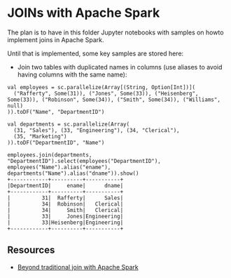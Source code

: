 # JOINs with Apache Spark

The plan is to have in this folder Jupyter notebooks with samples on howto
implement joins in Apache Spark.

Until that is implemented, some key samples are stored here:

* Join two tables with duplicated names in columns (use aliases to avoid having columns with the same name):

```
val employees = sc.parallelize(Array[(String, Option[Int])](
  ("Rafferty", Some(31)), ("Jones", Some(33)), ("Heisenberg", Some(33)), ("Robinson", Some(34)), ("Smith", Some(34)), ("Williams", null)
)).toDF("Name", "DepartmentID")

val departments = sc.parallelize(Array(
  (31, "Sales"), (33, "Engineering"), (34, "Clerical"),
  (35, "Marketing")
)).toDF("DepartmentID", "Name")

employees.join(departments, "DepartmentID").select(employees("DepartmentID"), employees("Name").alias("ename"), departments("Name").alias("dname")).show()
+------------+----------+-----------+
|DepartmentID|     ename|      dname|
+------------+----------+-----------+
|          31|  Rafferty|      Sales|
|          34|  Robinson|   Clerical|
|          34|     Smith|   Clerical|
|          33|     Jones|Engineering|
|          33|Heisenberg|Engineering|
+------------+----------+-----------+
```

## Resources

* [Beyond traditional join with Apache Spark](http://kirillpavlov.com/blog/2016/04/23/beyond-traditional-join-with-apache-spark/)

